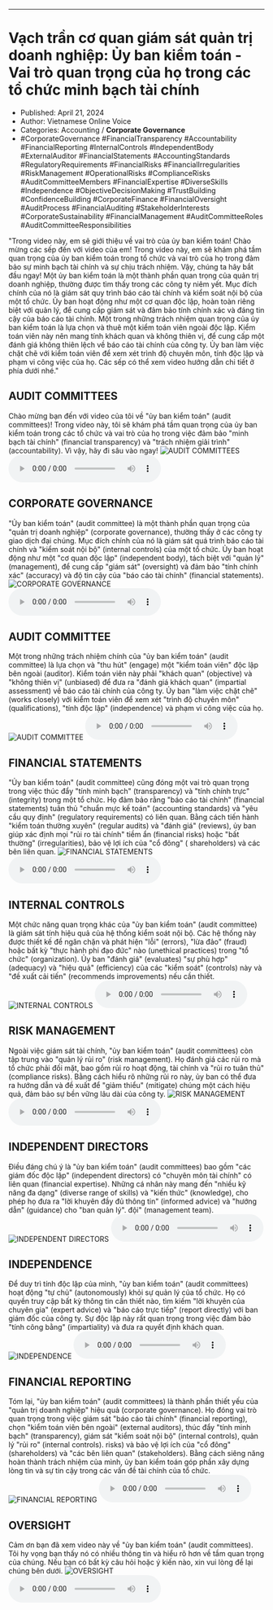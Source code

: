 
---

# Vạch trần cơ quan giám sát quản trị doanh nghiệp: Ủy ban kiểm toán - Vai trò quan trọng của họ trong các tổ chức minh bạch tài chính

- Published: April 21, 2024
- Author: Vietnamese Online Voice
- Categories: Accounting / **Corporate Governance**
- #CorporateGovernance #FinancialTransparency #Accountability #FinancialReporting #InternalControls #IndependentBody #ExternalAuditor #FinancialStatements #AccountingStandards #RegulatoryRequirements #FinancialRisks #FinancialIrregularities #RiskManagement #OperationalRisks #ComplianceRisks #AuditCommitteeMembers #FinancialExpertise #DiverseSkills #Independence #ObjectiveDecisionMaking #TrustBuilding #ConfidenceBuilding #CorporateFinance #FinancialOversight #AuditProcess #FinancialAuditing #StakeholderInterests #CorporateSustainability #FinancialManagement #AuditCommitteeRoles #AuditCommitteeResponsibilities

"Trong video này, em sẽ giới thiệu về vai trò của ủy ban kiểm toán! Chào mừng các sếp đến với video của em! Trong video này, em sẽ khám phá tầm quan trọng của ủy ban kiểm toán trong tổ chức và vai trò của họ trong đảm bảo sự minh bạch tài chính và sự chịu trách nhiệm. Vậy, chúng ta hãy bắt đầu ngay! Một ủy ban kiểm toán là một thành phần quan trọng của quản trị doanh nghiệp, thường được tìm thấy trong các công ty niêm yết. Mục đích chính của nó là giám sát quy trình báo cáo tài chính và kiểm soát nội bộ của một tổ chức. Ủy ban hoạt động như một cơ quan độc lập, hoàn toàn riêng biệt với quản lý, để cung cấp giám sát và đảm bảo tính chính xác và đáng tin cậy của báo cáo tài chính. Một trong những trách nhiệm quan trọng của ủy ban kiểm toán là lựa chọn và thuê một kiểm toán viên ngoài độc lập. Kiểm toán viên này nên mang tính khách quan và không thiên vị, để cung cấp một đánh giá không thiên lệch về báo cáo tài chính của công ty. Ủy ban làm việc chặt chẽ với kiểm toán viên để xem xét trình độ chuyên môn, tính độc lập và phạm vi công việc của họ. Các sếp có thể xem video hướng dẫn chi tiết ở phía dưới nhé."


## AUDIT COMMITTEES

Chào mừng bạn đến với video của tôi về "ủy ban kiểm toán" (audit committees)! Trong video này, tôi sẽ khám phá tầm quan trọng của ủy ban kiểm toán trong các tổ chức và vai trò của họ trong việc đảm bảo "minh bạch tài chính" (financial transparency) và "trách nhiệm giải trình" (accountability). Vì vậy, hãy đi sâu vào ngay!
![AUDIT COMMITTEES](https://http-archiver-apis-production-80.schnworks.com/storage/images/transitions/2024-04-21/transition--8885977617-Montserrat-Thin-9C27B0.jpg)
<audio controls>
    <source src="https://http-archiver-apis-production-80.schnworks.com/storage/audio/file-14790753425.mp3" type="audio/mpeg">
</audio>



## CORPORATE GOVERNANCE

"Ủy ban kiểm toán" (audit committee) là một thành phần quan trọng của "quản trị doanh nghiệp" (corporate governance), thường thấy ở các công ty giao dịch đại chúng. Mục đích chính của nó là giám sát quá trình báo cáo tài chính và "kiểm soát nội bộ" (internal controls) của một tổ chức. Ủy ban hoạt động như một "cơ quan độc lập" (independent body), tách biệt với "quản lý" (management), để cung cấp "giám sát" (oversight) và đảm bảo "tính chính xác" (accuracy) và độ tin cậy của "báo cáo tài chính" (financial statements).
![CORPORATE GOVERNANCE](https://http-archiver-apis-production-80.schnworks.com/storage/images/transitions/2024-04-21/transition--2083815418-Montserrat-Bold-283593.jpg)
<audio controls>
    <source src="https://http-archiver-apis-production-80.schnworks.com/storage/audio/file-5734837183.mp3" type="audio/mpeg">
</audio>



## AUDIT COMMITTEE

Một trong những trách nhiệm chính của "ủy ban kiểm toán" (audit committee) là lựa chọn và "thu hút" (engage) một "kiểm toán viên" độc lập bên ngoài (auditor). Kiểm toán viên này phải "khách quan" (objective) và "không thiên vị" (unbiased) để đưa ra "đánh giá khách quan" (impartial assessment) về báo cáo tài chính của công ty. Ủy ban "làm việc chặt chẽ" (works closely) với kiểm toán viên để xem xét "trình độ chuyên môn" (qualifications), "tính độc lập" (independence) và phạm vi công việc của họ.
![AUDIT COMMITTEE](https://http-archiver-apis-production-80.schnworks.com/storage/images/transitions/2024-04-21/transition--4729650221-Montserrat-SemiBold-283593.jpg)
<audio controls>
    <source src="https://http-archiver-apis-production-80.schnworks.com/storage/audio/file-8639921439.mp3" type="audio/mpeg">
</audio>



## FINANCIAL STATEMENTS

"Ủy ban kiểm toán" (audit committee) cũng đóng một vai trò quan trọng trong việc thúc đẩy "tính minh bạch" (transparency) và "tính chính trực" (integrity) trong một tổ chức. Họ đảm bảo rằng "báo cáo tài chính" (financial statements) tuân thủ "chuẩn mực kế toán" (accounting standards) và "yêu cầu quy định" (regulatory requirements) có liên quan. Bằng cách tiến hành "kiểm toán thường xuyên" (regular audits) và "đánh giá" (reviews), ủy ban giúp xác định mọi "rủi ro tài chính" tiềm ẩn (financial risks) hoặc "bất thường" (irregularities), bảo vệ lợi ích của "cổ đông" ( shareholders) và các bên liên quan.
![FINANCIAL STATEMENTS](https://http-archiver-apis-production-80.schnworks.com/storage/images/transitions/2024-04-21/transition-31676199510-Montserrat-ExtraBold-880E4F.jpg)
<audio controls>
    <source src="https://http-archiver-apis-production-80.schnworks.com/storage/audio/file-5918467450.mp3" type="audio/mpeg">
</audio>



## INTERNAL CONTROLS

Một chức năng quan trọng khác của "ủy ban kiểm toán" (audit committee) là giám sát tính hiệu quả của hệ thống kiểm soát nội bộ. Các hệ thống này được thiết kế để ngăn chặn và phát hiện "lỗi" (errors), "lừa đảo" (fraud) hoặc bất kỳ "thực hành phi đạo đức" nào (unethical practices) trong "tổ chức" (organization). Ủy ban "đánh giá" (evaluates) "sự phù hợp" (adequacy) và "hiệu quả" (efficiency) của các "kiểm soát" (controls) này và "đề xuất cải tiến" (recommends improvements) nếu cần thiết.
![INTERNAL CONTROLS](https://http-archiver-apis-production-80.schnworks.com/storage/images/transitions/2024-04-21/transition--14180410426-Montserrat-ExtraBold-673AB7.jpg)
<audio controls>
    <source src="https://http-archiver-apis-production-80.schnworks.com/storage/audio/file-3909179145.mp3" type="audio/mpeg">
</audio>



## RISK MANAGEMENT

Ngoài việc giám sát tài chính, "ủy ban kiểm toán" (audit committees) còn tập trung vào "quản lý rủi ro" (risk management). Họ đánh giá các rủi ro mà tổ chức phải đối mặt, bao gồm rủi ro hoạt động, tài chính và "rủi ro tuân thủ" (compliance risks). Bằng cách hiểu rõ những rủi ro này, ủy ban có thể đưa ra hướng dẫn và đề xuất để "giảm thiểu" (mitigate) chúng một cách hiệu quả, đảm bảo sự bền vững lâu dài của công ty.
![RISK MANAGEMENT](https://http-archiver-apis-production-80.schnworks.com/storage/images/transitions/2024-04-21/transition--4818413463-Montserrat-Black-673AB7.jpg)
<audio controls>
    <source src="https://http-archiver-apis-production-80.schnworks.com/storage/audio/file-1108854681.mp3" type="audio/mpeg">
</audio>



## INDEPENDENT DIRECTORS

Điều đáng chú ý là "ủy ban kiểm toán" (audit committees) bao gồm "các giám đốc độc lập" (independent directors) có "chuyên môn tài chính" có liên quan (financial expertise). Những cá nhân này mang đến "nhiều kỹ năng đa dạng" (diverse range of skills) và "kiến thức" (knowledge), cho phép họ đưa ra "lời khuyên đầy đủ thông tin" (informed advice) và "hướng dẫn" (guidance) cho "ban quản lý". đội" (management team).
![INDEPENDENT DIRECTORS](https://http-archiver-apis-production-80.schnworks.com/storage/images/transitions/2024-04-21/transition--9439635332-Montserrat-Bold-7B1FA2.jpg)
<audio controls>
    <source src="https://http-archiver-apis-production-80.schnworks.com/storage/audio/file-27343680056.mp3" type="audio/mpeg">
</audio>



## INDEPENDENCE

Để duy trì tính độc lập của mình, "ủy ban kiểm toán" (audit committees) hoạt động "tự chủ" (autonomously) khỏi sự quản lý của tổ chức. Họ có quyền truy cập bất kỳ thông tin cần thiết nào, tìm kiếm "lời khuyên của chuyên gia" (expert advice) và "báo cáo trực tiếp" (report directly) với ban giám đốc của công ty. Sự độc lập này rất quan trọng trong việc đảm bảo "tính công bằng" (impartiality) và đưa ra quyết định khách quan.
![INDEPENDENCE](https://http-archiver-apis-production-80.schnworks.com/storage/images/transitions/2024-04-21/transition-30433939694-Montserrat-Thin-673AB7.jpg)
<audio controls>
    <source src="https://http-archiver-apis-production-80.schnworks.com/storage/audio/file-6754527348.mp3" type="audio/mpeg">
</audio>



## FINANCIAL REPORTING

Tóm lại, "ủy ban kiểm toán" (audit committees) là thành phần thiết yếu của "quản trị doanh nghiệp" hiệu quả (corporate governance). Họ đóng vai trò quan trọng trong việc giám sát "báo cáo tài chính" (financial reporting), chọn "kiểm toán viên bên ngoài" (external auditors), thúc đẩy "tính minh bạch" (transparency), giám sát "kiểm soát nội bộ" (internal controls), quản lý "rủi ro" (internal controls). risks) và bảo vệ lợi ích của "cổ đông" (shareholders) và "các bên liên quan" (stakeholders). Bằng cách siêng năng hoàn thành trách nhiệm của mình, ủy ban kiểm toán góp phần xây dựng lòng tin và sự tin cậy trong các vấn đề tài chính của tổ chức.
![FINANCIAL REPORTING](https://http-archiver-apis-production-80.schnworks.com/storage/images/transitions/2024-04-21/transition--9221331061-Montserrat-ExtraBold-283593.jpg)
<audio controls>
    <source src="https://http-archiver-apis-production-80.schnworks.com/storage/audio/file-25423875141.mp3" type="audio/mpeg">
</audio>



## OVERSIGHT

Cảm ơn bạn đã xem video này về "ủy ban kiểm toán" (audit committees). Tôi hy vọng bạn thấy nó có nhiều thông tin và hiểu rõ hơn về tầm quan trọng của chúng. Nếu bạn có bất kỳ câu hỏi hoặc ý kiến ​​​​nào, xin vui lòng để lại chúng bên dưới.
![OVERSIGHT](https://http-archiver-apis-production-80.schnworks.com/storage/images/transitions/2024-04-21/transition-4107935035-Montserrat-Thin-673AB7.jpg)
<audio controls>
    <source src="https://http-archiver-apis-production-80.schnworks.com/storage/audio/file-5062007791.mp3" type="audio/mpeg">
</audio>

